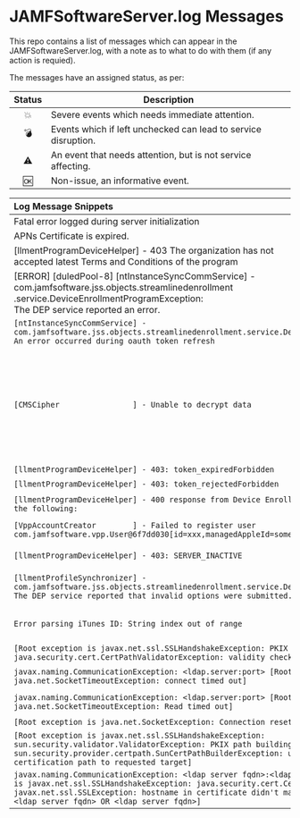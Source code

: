 # JAMFSoftwareServer.log Messages
This repo contains a list of messages which can appear in the JAMFSoftwareServer.log, with a note as to what to do with them (if any action is requied).

The messages have an assigned status, as per:

| Status | Description |
|:---:|---|
|:boom:|Severe events which needs immediate attention.|
|:bomb:|Events which if left unchecked can lead to service disruption.|
|:warning:|An event that needs attention, but is not service affecting.|
|:ok:| Non-issue, an informative event.|


| Log Message Snippets | Status | PI | Detail |
|:---|:---:|:---:|---|
|Fatal error logged during server initialization|:boom:||JPS failed to startup, further investigation needed as to why.|
|APNs Certificate is expired.|:boom:||Renew the APNS certificate.|
|[llmentProgramDeviceHelper] - 403 The organization has not<br/> accepted latest Terms and Conditions of the program|:bomb:||Login to ABM/ASM to accept the new terms & conditions.|
|[ERROR] [duledPool-8] [ntInstanceSyncCommService] - com.jamfsoftware.jss.objects.streamlinedenrollment<br/>.service.DeviceEnrollmentProgramException: <br/>The DEP service reported an error.|:bomb:||Download a new token from ABM/ASM & upload into the JPS.|
|`[ntInstanceSyncCommService] - com.jamfsoftware.jss.objects.streamlinedenrollment.service.DeviceEnrollmentProgramException: An error occurred during oauth token refresh`|:bomb:||Either renew DEP token or login to ABM/ASM to accept the new terms & conditions.|
|`[CMSCipher                ] - Unable to decrypt data`|:bomb:|PI-006374|macOS - Configuration Profile - Security & Privacy Payload - FileVault Recovery Keys cannot be viewed if Certificate expired. Observation : Filevault 2 recovery keys are displayed in the JPS as a long string with hundreds of characters starting with 'MIAGCSqGSIb3DQEHA6CAMIACAQAxgg'. Jamf Pro has a FILEVAULT2COMM certificate in the database, and it is valid for 5 years. In case it needs to be renewed we hit this issue. Fixed with JPS 10.10. Can be manually resolved by we creating a new configuration profile with Security & Privacy Payload with Enable Escrow Personal Recovery Key selected and use a reissue script (https://github.com/JAMFSupport/FileVault2_Scripts/blob/master/reissueKey.sh)|
|`[llmentProgramDeviceHelper] - 403: token_expiredForbidden`|:warning:||Remove or renew the offending token.|
|`[llmentProgramDeviceHelper] - 403: token_rejectedForbidden`|:warning:||Remove or renew the offending token.|
|`[llmentProgramDeviceHelper] - 400 response from Device Enrollment Program indicating one of the following:`|:warning:||DEP token has been downloaded from ABM/ASM but not uploaded to JPS. Remove or renew the offending token.|
|`[VppAccountCreator        ] - Failed to register user com.jamfsoftware.vpp.User@6f7dd030[id=xxx,managedAppleId=some@appleid] to VPP invitation`|:warning:||The some@appleid needs to login to ABM/ASM & accept the Terms & Conditions for their account |
|`[llmentProgramDeviceHelper] - 403: SERVER_INACTIVE` |:warning:||There is a DEP PreStage with a token in use which no longer has a location in ABM/ASM. Remove the offending PreStage|
|`[llmentProfileSynchronizer] - com.jamfsoftware.jss.objects.streamlinedenrollment.service.DeviceEnrollmentProgramException: The DEP service reported that invalid options were submitted.`|:warning:||An ABM DEP token has been assigned to a DEP PreStage for Shared iPad, correct the DEP token in use by the PreStage or remove the Shared iPad settings.|
|`Error parsing iTunes ID: String index out of range`|:warning:|PI-000867|This is due to self hosted iBooks being added to Jamf Pro. To stop getting these messages: Disable Populate Purchased VPP Content from Settings > Global > VPP > Content, for each token in use.|
|`[Root exception is javax.net.ssl.SSLHandshakeException: PKIX path validation failed: java.security.cert.CertPathValidatorException: validity check failed]`|:warning:||LDAPS certificate validity check failed. Check certificate presented to JPS|
|`javax.naming.CommunicationException: <ldap.server:port> [Root exception is java.net.SocketTimeoutException: connect timed out]`|:warning:||Connection to LDAP <ldap.server:port> timed out. Up LDAP time out time & investigate if persists.|
|`javax.naming.CommunicationException: <ldap.server:port> [Root exception is java.net.SocketTimeoutException: Read timed out]`|:warning:||Connection to LDAP <ldap.server:port> timed out. Up LDAP time out time & investigate if persists.|
|`[Root exception is java.net.SocketException: Connection reset]`|:warning:||Connectivity issue with to LDAP(s), investigation neded.|
|`[Root exception is javax.net.ssl.SSLHandshakeException: sun.security.validator.ValidatorException: PKIX path building failed: sun.security.provider.certpath.SunCertPathBuilderException: unable to find valid certification path to requested target]`|:warning:||LDAP SSL certificate not trusted by JPS|
|`javax.naming.CommunicationException: <ldap server fqdn>:<ldap server port> [Root exception is javax.net.ssl.SSLHandshakeException: java.security.cert.CertificateException: javax.net.ssl.SSLException: hostname in certificate didn't match: <ldap server fqdn> != <ldap server fqdn> OR <ldap server fqdn>]`|:warning:||Check FQDN for LDAPS does not match FQDN entries within cert.|

